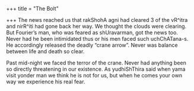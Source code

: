 +++
title = "The Bolt"

+++
The news reached us that rakShohA agni had cleared 3 of the vR^itra and
nirR^iti had gone back her way. We thought the clouds were clearing. But
Fourier’s man, who was feared as shUravarman, got the news too. Never
had he been intimidated thus or his men faced such uchChATana-s. He
accordingly released the deadly “crane arrow”. Never was balance between
life and death so clear.

Past mid-night we faced the terror of the crane. Never had anything been
so directly threatening in our existence. As yudhiShThira said when yama
visit yonder man we think he is not for us, but when he comes your own
way we experience his real fear.
